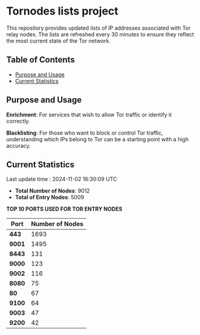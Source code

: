 # Tornodes lists project

This repository provides updated lists of IP addresses associated with Tor relay nodes. The lists are refreshed every 30 minutes to ensure they reflect the most current state of the Tor network.

## Table of Contents

- [Purpose and Usage](#purpose-and-usage)
- [Current Statistics](#current-statistics)


## Purpose and Usage

**Enrichment**: For services that wish to allow Tor traffic or identify it correctly.

**Blacklisting**: For those who want to block or control Tor traffic, understanding which IPs belong to Tor can be a starting point with a high accuracy.

## Current Statistics

Last update time : 2024-11-02 16:30:09 UTC

- **Total Number of Nodes**: 9012
- **Total of Entry Nodes**: 5009

**TOP 10 PORTS USED FOR TOR ENTRY NODES**

| **Port** | **Number of Nodes** |
|------|-----------------|
| **443**   | 1693  |
| **9001**   | 1495  |
| **8443**   | 131  |
| **9000**   | 123  |
| **9002**   | 116  |
| **8080**   | 75  |
| **80**   | 67  |
| **9100**   | 64  |
| **9003**   | 47  |
| **9200**   | 42  |

